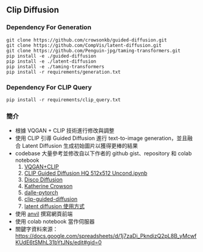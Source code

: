 ## Clip Diffusion

### Dependency For Generation
```
git clone https://github.com/crowsonkb/guided-diffusion.git
git clone https://github.com/CompVis/latent-diffusion.git
git clone https://github.com/Penguin-jpg/taming-transformers.git
pip install -e ./guided-diffusion
pip install -e ./latent-diffusion
pip install -e ./taming-transformers
pip install -r requirements/generation.txt
```

### Dependency For CLIP Query
```
pip install -r requirements/clip_query.txt
```

### 簡介
- 根據 VQGAN + CLIP 技術進行修改與調整
- 使用 CLIP 引導 Guided Diffusion 進行 text-to-image generation，並且融合 Latent Diffusion 生成初始圖片以獲得更棒的結果
- codebase 大量參考並修改自以下作者的 github gist、repository 和 colab notebook
  1. [VQGAN+CLIP](https://colab.research.google.com/drive/1go6YwMFe5MX6XM9tv-cnQiSTU50N9EeT?fbclid=IwAR30ZqxIJG0-2wDukRydFA3jU5OpLHrlC_Sg1iRXqmoTkEhaJtHdRi6H7AI)
  2. [CLIP Guided Diffusion HQ 512x512 Uncond.ipynb](https://colab.research.google.com/drive/1QBsaDAZv8np29FPbvjffbE1eytoJcsgA)
  3. [Disco Diffusion](https://github.com/alembics/disco-diffusion)
  4. [Katherine Crowson](https://github.com/crowsonkb)
  5. [dalle-pytorch](https://github.com/lucidrains/DALLE-pytorch)
  6. [clip-guided-diffusion](https://github.com/afiaka87/clip-guided-diffusion)
  7.  [latent diffusion 使用方式](https://huggingface.co/spaces/multimodalart/latentdiffusion)
- 使用 [anvil](https://anvil.works/) 撰寫網頁前端
- 使用 colab notebook 當作伺服器
- 關鍵字資料來源：https://docs.google.com/spreadsheets/d/1j7zaDi_PkndizQ2pL8B_yMcwfKUdE6tSMhL31bYtJNs/edit#gid=0